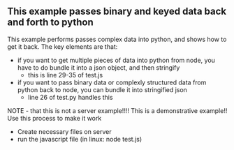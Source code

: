 ## This example passes binary and keyed data back and forth to python

This example performs passes complex data into python, and shows how to get it back. The key elements are that:
 * if you want to get multiple pieces of data into python from node, you have to do bundle it into a json object, and then stringify
   * this is line 29-35 of test.js
 * if you want to pass binary data or complexly structured data from python back to node, you can bundle it into stringified json
   * line 26 of test.py handles this

NOTE - that this is not a server example!!!! This is a demonstrative example!! Use this process to make it work
  * Create necessary files on server
  * run the javascript file (in linux: node test.js)